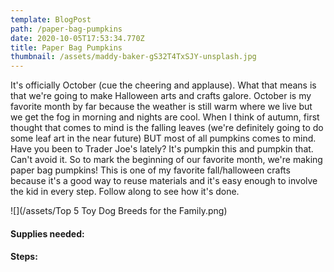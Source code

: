 ```yaml
---
template: BlogPost
path: /paper-bag-pumpkins
date: 2020-10-05T17:53:34.770Z
title: Paper Bag Pumpkins
thumbnail: /assets/maddy-baker-gS32T4TxSJY-unsplash.jpg
---
```

It's officially October (cue the cheering and applause). What that means is that we're going to make Halloween arts and crafts galore. October is my favorite month by far because the weather is still warm where we live but we get the fog in morning and nights are cool. When I think of autumn, first thought that comes to mind is the falling leaves (we're definitely going to do some leaf art in the near future) BUT most of all pumpkins comes to mind. Have you been to Trader Joe's lately? It's pumpkin this and pumpkin that. Can't avoid it. So to mark the beginning of our favorite month, we're making paper bag pumpkins! This is one of my favorite fall/halloween crafts because it's a good way to reuse materials and it's easy enough to involve the kid in every step. Follow along to see how it's done.

![](/assets/Top 5 Toy Dog Breeds for the Family.png)

#### Supplies needed:

#### Steps:
